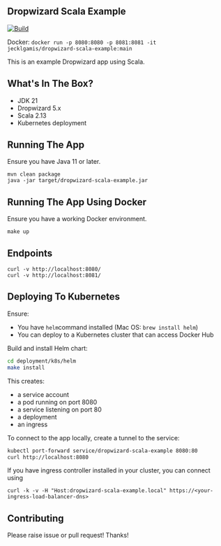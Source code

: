 ## Dropwizard Scala Example

[![Build](https://github.com/jecklgamis/dropwizard-scala-example/actions/workflows/build.yml/badge.svg)](https://github.com/jecklgamis/dropwizard-scala-example/actions/workflows/build.yml)

Docker: `docker run -p 8080:8080 -p 8081:8081 -it jecklgamis/dropwizard-scala-example:main`

This is an example Dropwizard app using Scala.

## What's In The Box?

* JDK 21
* Dropwizard 5.x
* Scala 2.13
* Kubernetes deployment

## Running The App

Ensure you have Java 11 or later.

```
mvn clean package
java -jar target/dropwizard-scala-example.jar
```

## Running The App Using Docker

Ensure you have a working Docker environment.

```
make up
```

## Endpoints

```
curl -v http://localhost:8080/
curl -v http://localhost:8081/
```

## Deploying To Kubernetes

Ensure:

* You have `helm`command installed (Mac OS: `brew install helm`)
* You can deploy to a Kubernetes cluster that can access Docker Hub

Build and install Helm chart:

```bash
cd deployment/k8s/helm
make install 
```

This creates:

* a service account
* a pod running on port 8080
* a service listening on port 80
* a deployment
* an ingress 

To connect to the app locally, create a tunnel to the service:

```bash
kubectl port-forward service/dropwizard-scala-example 8080:80
curl http://localhost:8080
```

If you have ingress controller installed in your cluster, you can connect using

````
curl -k -v -H "Host:dropwizard-scala-example.local" https://<your-ingress-load-balancer-dns>
````

## Contributing

Please raise issue or pull request! Thanks!


